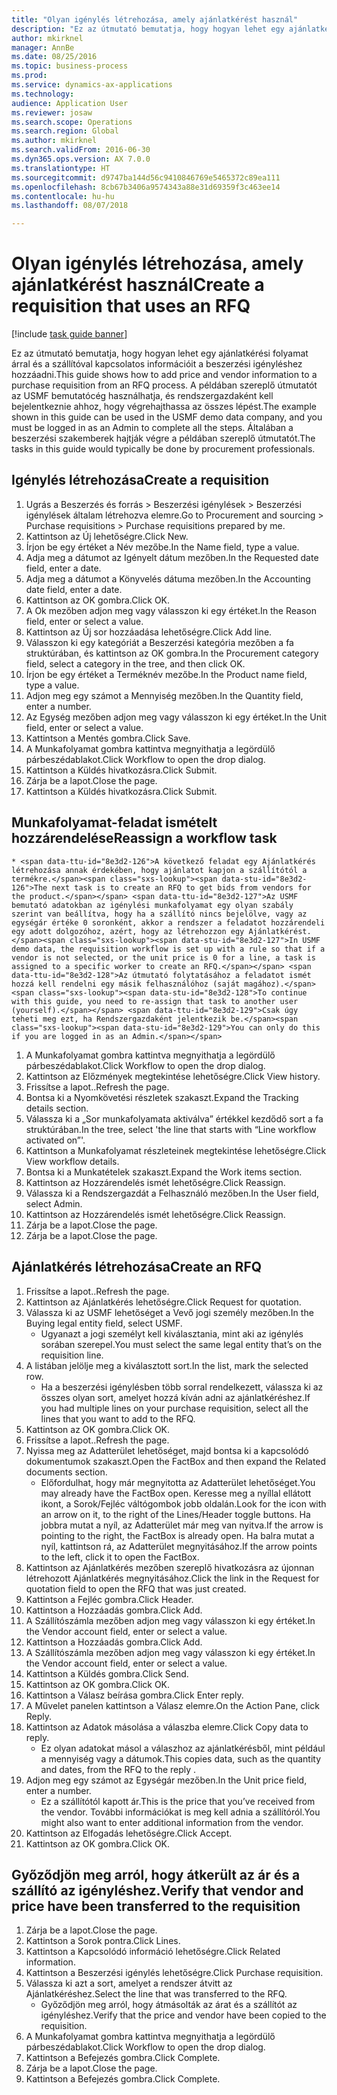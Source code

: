```yaml
--- 
title: "Olyan igénylés létrehozása, amely ajánlatkérést használ"
description: "Ez az útmutató bemutatja, hogy hogyan lehet egy ajánlatkérési folyamat árral és a szállítóval kapcsolatos információit a beszerzési igényléshez hozzáadni."
author: mkirknel
manager: AnnBe
ms.date: 08/25/2016
ms.topic: business-process
ms.prod: 
ms.service: dynamics-ax-applications
ms.technology: 
audience: Application User
ms.reviewer: josaw
ms.search.scope: Operations
ms.search.region: Global
ms.author: mkirknel
ms.search.validFrom: 2016-06-30
ms.dyn365.ops.version: AX 7.0.0
ms.translationtype: HT
ms.sourcegitcommit: d9747ba144d56c9410846769e5465372c89ea111
ms.openlocfilehash: 8cb67b3406a9574343a88e31d69359f3c463ee14
ms.contentlocale: hu-hu
ms.lasthandoff: 08/07/2018

---
```

# <a name="create-a-requisition-that-uses-an-rfq"></a><span data-ttu-id="8e3d2-103">Olyan igénylés létrehozása, amely ajánlatkérést használ</span><span class="sxs-lookup"><span data-stu-id="8e3d2-103">Create a requisition that uses an RFQ</span></span>

[!include [task guide banner](../../includes/task-guide-banner.md)]

<span data-ttu-id="8e3d2-104">Ez az útmutató bemutatja, hogy hogyan lehet egy ajánlatkérési folyamat árral és a szállítóval kapcsolatos információit a beszerzési igényléshez hozzáadni.</span><span class="sxs-lookup"><span data-stu-id="8e3d2-104">This guide shows how to add price and vendor information to a purchase requisition from an RFQ process.</span></span> <span data-ttu-id="8e3d2-105">A példában szereplő útmutatót az USMF bemutatócég használhatja, és rendszergazdaként kell bejelentkeznie ahhoz, hogy végrehajthassa az összes lépést.</span><span class="sxs-lookup"><span data-stu-id="8e3d2-105">The example shown in this guide can be used in the USMF demo data company, and you must be logged in as an Admin to complete all the steps.</span></span> <span data-ttu-id="8e3d2-106">Általában a beszerzési szakemberek hajtják végre a példában szereplő útmutatót.</span><span class="sxs-lookup"><span data-stu-id="8e3d2-106">The tasks in this guide would typically be done by procurement professionals.</span></span>


## <a name="create-a-requisition"></a><span data-ttu-id="8e3d2-107">Igénylés létrehozása</span><span class="sxs-lookup"><span data-stu-id="8e3d2-107">Create a requisition</span></span>
1. <span data-ttu-id="8e3d2-108">Ugrás a Beszerzés és forrás > Beszerzési igénylések > Beszerzési igénylések általam létrehozva elemre.</span><span class="sxs-lookup"><span data-stu-id="8e3d2-108">Go to Procurement and sourcing > Purchase requisitions > Purchase requisitions prepared by me.</span></span>
2. <span data-ttu-id="8e3d2-109">Kattintson az Új lehetőségre.</span><span class="sxs-lookup"><span data-stu-id="8e3d2-109">Click New.</span></span>
3. <span data-ttu-id="8e3d2-110">Írjon be egy értéket a Név mezőbe.</span><span class="sxs-lookup"><span data-stu-id="8e3d2-110">In the Name field, type a value.</span></span>
4. <span data-ttu-id="8e3d2-111">Adja meg a dátumot az Igényelt dátum mezőben.</span><span class="sxs-lookup"><span data-stu-id="8e3d2-111">In the Requested date field, enter a date.</span></span>
5. <span data-ttu-id="8e3d2-112">Adja meg a dátumot a Könyvelés dátuma mezőben.</span><span class="sxs-lookup"><span data-stu-id="8e3d2-112">In the Accounting date field, enter a date.</span></span>
6. <span data-ttu-id="8e3d2-113">Kattintson az OK gombra.</span><span class="sxs-lookup"><span data-stu-id="8e3d2-113">Click OK.</span></span>
7. <span data-ttu-id="8e3d2-114">A Ok mezőben adjon meg vagy válasszon ki egy értéket.</span><span class="sxs-lookup"><span data-stu-id="8e3d2-114">In the Reason field, enter or select a value.</span></span>
8. <span data-ttu-id="8e3d2-115">Kattintson az Új sor hozzáadása lehetőségre.</span><span class="sxs-lookup"><span data-stu-id="8e3d2-115">Click Add line.</span></span>
9. <span data-ttu-id="8e3d2-116">Válasszon ki egy kategóriát a Beszerzési kategória mezőben a fa struktúrában, és kattintson az OK gombra.</span><span class="sxs-lookup"><span data-stu-id="8e3d2-116">In the Procurement category field, select a category in the tree, and then click OK.</span></span>
10. <span data-ttu-id="8e3d2-117">Írjon be egy értéket a Terméknév mezőbe.</span><span class="sxs-lookup"><span data-stu-id="8e3d2-117">In the Product name field, type a value.</span></span>
11. <span data-ttu-id="8e3d2-118">Adjon meg egy számot a Mennyiség mezőben.</span><span class="sxs-lookup"><span data-stu-id="8e3d2-118">In the Quantity field, enter a number.</span></span>
12. <span data-ttu-id="8e3d2-119">Az Egység mezőben adjon meg vagy válasszon ki egy értéket.</span><span class="sxs-lookup"><span data-stu-id="8e3d2-119">In the Unit field, enter or select a value.</span></span>
13. <span data-ttu-id="8e3d2-120">Kattintson a Mentés gombra.</span><span class="sxs-lookup"><span data-stu-id="8e3d2-120">Click Save.</span></span>
14. <span data-ttu-id="8e3d2-121">A Munkafolyamat gombra kattintva megnyithatja a legördülő párbeszédablakot.</span><span class="sxs-lookup"><span data-stu-id="8e3d2-121">Click Workflow to open the drop dialog.</span></span>
15. <span data-ttu-id="8e3d2-122">Kattintson a Küldés hivatkozásra.</span><span class="sxs-lookup"><span data-stu-id="8e3d2-122">Click Submit.</span></span>
16. <span data-ttu-id="8e3d2-123">Zárja be a lapot.</span><span class="sxs-lookup"><span data-stu-id="8e3d2-123">Close the page.</span></span>
17. <span data-ttu-id="8e3d2-124">Kattintson a Küldés hivatkozásra.</span><span class="sxs-lookup"><span data-stu-id="8e3d2-124">Click Submit.</span></span>

## <a name="reassign-a-workflow-task"></a><span data-ttu-id="8e3d2-125">Munkafolyamat-feladat ismételt hozzárendelése</span><span class="sxs-lookup"><span data-stu-id="8e3d2-125">Reassign a workflow task</span></span>
    * <span data-ttu-id="8e3d2-126">A következő feladat egy Ajánlatkérés létrehozása annak érdekében, hogy ajánlatot kapjon a szállítótól a termékre.</span><span class="sxs-lookup"><span data-stu-id="8e3d2-126">The next task is to create an RFQ to get bids from vendors for the product.</span></span> <span data-ttu-id="8e3d2-127">Az USMF bemutató adatokban az igénylési munkafolyamat egy olyan szabály szerint van beállítva, hogy ha a szállító nincs bejelölve, vagy az egységár értéke 0 soronként, akkor a rendszer a feladatot hozzárendeli egy adott dolgozóhoz, azért, hogy az létrehozzon egy Ajánlatkérést.</span><span class="sxs-lookup"><span data-stu-id="8e3d2-127">In USMF demo data, the requisition workflow is set up with a rule so that if a vendor is not selected, or the unit price is 0 for a line, a task is assigned to a specific worker to create an RFQ.</span></span> <span data-ttu-id="8e3d2-128">Az útmutató folytatásához a feladatot ismét hozzá kell rendelni egy másik felhasználóhoz (saját magához).</span><span class="sxs-lookup"><span data-stu-id="8e3d2-128">To continue with this guide, you need to re-assign that task to another user (yourself).</span></span> <span data-ttu-id="8e3d2-129">Csak úgy teheti meg ezt, ha Rendszergazdaként jelentkezik be.</span><span class="sxs-lookup"><span data-stu-id="8e3d2-129">You can only do this if you are logged in as an Admin.</span></span>  
1. <span data-ttu-id="8e3d2-130">A Munkafolyamat gombra kattintva megnyithatja a legördülő párbeszédablakot.</span><span class="sxs-lookup"><span data-stu-id="8e3d2-130">Click Workflow to open the drop dialog.</span></span>
2. <span data-ttu-id="8e3d2-131">Kattintson az Előzmények megtekintése lehetőségre.</span><span class="sxs-lookup"><span data-stu-id="8e3d2-131">Click View history.</span></span>
3. <span data-ttu-id="8e3d2-132">Frissítse a lapot..</span><span class="sxs-lookup"><span data-stu-id="8e3d2-132">Refresh the page.</span></span>
4. <span data-ttu-id="8e3d2-133">Bontsa ki a Nyomkövetési részletek szakaszt.</span><span class="sxs-lookup"><span data-stu-id="8e3d2-133">Expand the Tracking details section.</span></span>
5. <span data-ttu-id="8e3d2-134">Válassza ki a „Sor munkafolyamata aktiválva” értékkel kezdődő sort a fa struktúrában.</span><span class="sxs-lookup"><span data-stu-id="8e3d2-134">In the tree, select 'the line that starts with “Line workflow activated on”'.</span></span>
6. <span data-ttu-id="8e3d2-135">Kattintson a Munkafolyamat részleteinek megtekintése lehetőségre.</span><span class="sxs-lookup"><span data-stu-id="8e3d2-135">Click View workflow details.</span></span>
7. <span data-ttu-id="8e3d2-136">Bontsa ki a Munkatételek szakaszt.</span><span class="sxs-lookup"><span data-stu-id="8e3d2-136">Expand the Work items section.</span></span>
8. <span data-ttu-id="8e3d2-137">Kattintson az Hozzárendelés ismét lehetőségre.</span><span class="sxs-lookup"><span data-stu-id="8e3d2-137">Click Reassign.</span></span>
9. <span data-ttu-id="8e3d2-138">Válassza ki a Rendszergazdát a Felhasználó mezőben.</span><span class="sxs-lookup"><span data-stu-id="8e3d2-138">In the User field, select Admin.</span></span>
10. <span data-ttu-id="8e3d2-139">Kattintson az Hozzárendelés ismét lehetőségre.</span><span class="sxs-lookup"><span data-stu-id="8e3d2-139">Click Reassign.</span></span>
11. <span data-ttu-id="8e3d2-140">Zárja be a lapot.</span><span class="sxs-lookup"><span data-stu-id="8e3d2-140">Close the page.</span></span>
12. <span data-ttu-id="8e3d2-141">Zárja be a lapot.</span><span class="sxs-lookup"><span data-stu-id="8e3d2-141">Close the page.</span></span>

## <a name="create-an-rfq"></a><span data-ttu-id="8e3d2-142">Ajánlatkérés létrehozása</span><span class="sxs-lookup"><span data-stu-id="8e3d2-142">Create an RFQ</span></span>
1. <span data-ttu-id="8e3d2-143">Frissítse a lapot..</span><span class="sxs-lookup"><span data-stu-id="8e3d2-143">Refresh the page.</span></span>
2. <span data-ttu-id="8e3d2-144">Kattintson az Ajánlatkérés lehetőségre.</span><span class="sxs-lookup"><span data-stu-id="8e3d2-144">Click Request for quotation.</span></span>
3. <span data-ttu-id="8e3d2-145">Válassza ki az USMF lehetőséget a Vevő jogi személy mezőben.</span><span class="sxs-lookup"><span data-stu-id="8e3d2-145">In the Buying legal entity field, select USMF.</span></span>
    * <span data-ttu-id="8e3d2-146">Ugyanazt a jogi személyt kell kiválasztania, mint aki az igénylés sorában szerepel.</span><span class="sxs-lookup"><span data-stu-id="8e3d2-146">You must select the same legal entity that’s on the requisition line.</span></span>  
4. <span data-ttu-id="8e3d2-147">A listában jelölje meg a kiválasztott sort.</span><span class="sxs-lookup"><span data-stu-id="8e3d2-147">In the list, mark the selected row.</span></span>
    * <span data-ttu-id="8e3d2-148">Ha a beszerzési igénylésben több sorral rendelkezett, válassza ki az összes olyan sort, amelyet hozzá kíván adni az ajánlatkéréshez.</span><span class="sxs-lookup"><span data-stu-id="8e3d2-148">If you had multiple lines on your purchase requisition, select all the lines that you want to add to the RFQ.</span></span>  
5. <span data-ttu-id="8e3d2-149">Kattintson az OK gombra.</span><span class="sxs-lookup"><span data-stu-id="8e3d2-149">Click OK.</span></span>
6. <span data-ttu-id="8e3d2-150">Frissítse a lapot..</span><span class="sxs-lookup"><span data-stu-id="8e3d2-150">Refresh the page.</span></span>
7. <span data-ttu-id="8e3d2-151">Nyissa meg az Adatterület lehetőséget, majd bontsa ki a kapcsolódó dokumentumok szakaszt.</span><span class="sxs-lookup"><span data-stu-id="8e3d2-151">Open the FactBox and then expand the Related documents section.</span></span>
    * <span data-ttu-id="8e3d2-152">Előfordulhat, hogy már megnyitotta az Adatterület lehetőséget.</span><span class="sxs-lookup"><span data-stu-id="8e3d2-152">You may already have the FactBox open.</span></span> <span data-ttu-id="8e3d2-153">Keresse meg a nyíllal ellátott ikont, a Sorok/Fejléc váltógombok jobb oldalán.</span><span class="sxs-lookup"><span data-stu-id="8e3d2-153">Look for the icon with an arrow on it, to the right of the Lines/Header toggle buttons.</span></span> <span data-ttu-id="8e3d2-154">Ha jobbra mutat a nyíl, az Adatterület már meg van nyitva.</span><span class="sxs-lookup"><span data-stu-id="8e3d2-154">If the arrow is pointing to the right, the FactBox is already open.</span></span> <span data-ttu-id="8e3d2-155">Ha balra mutat a nyíl, kattintson rá, az Adatterület megnyitásához.</span><span class="sxs-lookup"><span data-stu-id="8e3d2-155">If the arrow points to the left, click it to open the FactBox.</span></span>  
8. <span data-ttu-id="8e3d2-156">Kattintson az Ajánlatkérés mezőben szereplő hivatkozásra az újonnan létrehozott Ajánlatkérés megnyitásához.</span><span class="sxs-lookup"><span data-stu-id="8e3d2-156">Click the link in the Request for quotation field to open the RFQ that was just created.</span></span>
9. <span data-ttu-id="8e3d2-157">Kattintson a Fejléc gombra.</span><span class="sxs-lookup"><span data-stu-id="8e3d2-157">Click Header.</span></span>
10. <span data-ttu-id="8e3d2-158">Kattintson a Hozzáadás gombra.</span><span class="sxs-lookup"><span data-stu-id="8e3d2-158">Click Add.</span></span>
11. <span data-ttu-id="8e3d2-159">A Szállítószámla mezőben adjon meg vagy válasszon ki egy értéket.</span><span class="sxs-lookup"><span data-stu-id="8e3d2-159">In the Vendor account field, enter or select a value.</span></span>
12. <span data-ttu-id="8e3d2-160">Kattintson a Hozzáadás gombra.</span><span class="sxs-lookup"><span data-stu-id="8e3d2-160">Click Add.</span></span>
13. <span data-ttu-id="8e3d2-161">A Szállítószámla mezőben adjon meg vagy válasszon ki egy értéket.</span><span class="sxs-lookup"><span data-stu-id="8e3d2-161">In the Vendor account field, enter or select a value.</span></span>
14. <span data-ttu-id="8e3d2-162">Kattintson a Küldés gombra.</span><span class="sxs-lookup"><span data-stu-id="8e3d2-162">Click Send.</span></span>
15. <span data-ttu-id="8e3d2-163">Kattintson az OK gombra.</span><span class="sxs-lookup"><span data-stu-id="8e3d2-163">Click OK.</span></span>
16. <span data-ttu-id="8e3d2-164">Kattintson a Válasz beírása gombra.</span><span class="sxs-lookup"><span data-stu-id="8e3d2-164">Click Enter reply.</span></span>
17. <span data-ttu-id="8e3d2-165">A Művelet panelen kattintson a Válasz elemre.</span><span class="sxs-lookup"><span data-stu-id="8e3d2-165">On the Action Pane, click Reply.</span></span>
18. <span data-ttu-id="8e3d2-166">Kattintson az Adatok másolása a válaszba elemre.</span><span class="sxs-lookup"><span data-stu-id="8e3d2-166">Click Copy data to reply.</span></span>
    * <span data-ttu-id="8e3d2-167">Ez olyan adatokat másol a válaszhoz az ajánlatkérésből, mint például a mennyiség vagy a dátumok.</span><span class="sxs-lookup"><span data-stu-id="8e3d2-167">This copies data, such as the quantity and dates, from the RFQ to the reply .</span></span>  
19. <span data-ttu-id="8e3d2-168">Adjon meg egy számot az Egységár mezőben.</span><span class="sxs-lookup"><span data-stu-id="8e3d2-168">In the Unit price field, enter a number.</span></span>
    * <span data-ttu-id="8e3d2-169">Ez a szállítótól kapott ár.</span><span class="sxs-lookup"><span data-stu-id="8e3d2-169">This is the price that you’ve received from the vendor.</span></span> <span data-ttu-id="8e3d2-170">További információkat is meg kell adnia a szállítóról.</span><span class="sxs-lookup"><span data-stu-id="8e3d2-170">You might also want to enter additional information from the vendor.</span></span>  
20. <span data-ttu-id="8e3d2-171">Kattintson az Elfogadás lehetőségre.</span><span class="sxs-lookup"><span data-stu-id="8e3d2-171">Click Accept.</span></span>
21. <span data-ttu-id="8e3d2-172">Kattintson az OK gombra.</span><span class="sxs-lookup"><span data-stu-id="8e3d2-172">Click OK.</span></span>

## <a name="verify-that-vendor-and-price-have-been-transferred-to-the-requisition"></a><span data-ttu-id="8e3d2-173">Győződjön meg arról, hogy átkerült az ár és a szállító az igényléshez.</span><span class="sxs-lookup"><span data-stu-id="8e3d2-173">Verify that vendor and price have been transferred to the requisition</span></span>
1. <span data-ttu-id="8e3d2-174">Zárja be a lapot.</span><span class="sxs-lookup"><span data-stu-id="8e3d2-174">Close the page.</span></span>
2. <span data-ttu-id="8e3d2-175">Kattintson a Sorok pontra.</span><span class="sxs-lookup"><span data-stu-id="8e3d2-175">Click Lines.</span></span>
3. <span data-ttu-id="8e3d2-176">Kattintson a Kapcsolódó információ lehetőségre.</span><span class="sxs-lookup"><span data-stu-id="8e3d2-176">Click Related information.</span></span>
4. <span data-ttu-id="8e3d2-177">Kattintson a Beszerzési igénylés lehetőségre.</span><span class="sxs-lookup"><span data-stu-id="8e3d2-177">Click Purchase requisition.</span></span>
5. <span data-ttu-id="8e3d2-178">Válassza ki azt a sort, amelyet a rendszer átvitt az Ajánlatkéréshez.</span><span class="sxs-lookup"><span data-stu-id="8e3d2-178">Select the line that was transferred to the RFQ.</span></span>
    * <span data-ttu-id="8e3d2-179">Győződjön meg arról, hogy átmásolták az árat és a szállítót az igényléshez.</span><span class="sxs-lookup"><span data-stu-id="8e3d2-179">Verify that the price and vendor have been copied to the requisition.</span></span>  
6. <span data-ttu-id="8e3d2-180">A Munkafolyamat gombra kattintva megnyithatja a legördülő párbeszédablakot.</span><span class="sxs-lookup"><span data-stu-id="8e3d2-180">Click Workflow to open the drop dialog.</span></span>
7. <span data-ttu-id="8e3d2-181">Kattintson a Befejezés gombra.</span><span class="sxs-lookup"><span data-stu-id="8e3d2-181">Click Complete.</span></span>
8. <span data-ttu-id="8e3d2-182">Zárja be a lapot.</span><span class="sxs-lookup"><span data-stu-id="8e3d2-182">Close the page.</span></span>
9. <span data-ttu-id="8e3d2-183">Kattintson a Befejezés gombra.</span><span class="sxs-lookup"><span data-stu-id="8e3d2-183">Click Complete.</span></span>


